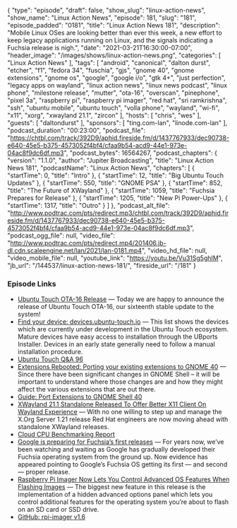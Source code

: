 {
  "type": "episode",
  "draft": false,
  "show_slug": "linux-action-news",
  "show_name": "Linux Action News",
  "episode": 181,
  "slug": "181",
  "episode_padded": "0181",
  "title": "Linux Action News 181",
  "description": "Mobile Linux OSes are looking better than ever this week, a new effort to keep legacy applications running on Linux, and the signals indicating a Fuchsia release is nigh.",
  "date": "2021-03-21T16:30:00-07:00",
  "header_image": "/images/shows/linux-action-news.png",
  "categories": [
    "Linux Action News"
  ],
  "tags": [
    "android",
    "canonical",
    "dalton durst",
    "etcher",
    "f1",
    "fedora 34",
    "fuschia",
    "gjs",
    "gnome 40",
    "gnome extensions",
    "gnome os",
    "google",
    "google i/o",
    "gtk 4+",
    "just perfection",
    "legacy apps on wayland",
    "linux action news",
    "linux news podcast",
    "linux phone",
    "milestone release",
    "mutter",
    "ota-16",
    "overscan",
    "pinephone",
    "pixel 3a",
    "raspberry pi",
    "raspberry pi imager",
    "red hat",
    "sri ramkrishna",
    "ssh",
    "ubuntu mobile",
    "ubuntu touch",
    "volla phone",
    "wayland",
    "wi-fi",
    "x11",
    "xorg",
    "xwayland 21.1",
    "zircon"
  ],
  "hosts": [
    "chris",
    "wes"
  ],
  "guests": [
    "daltondurst"
  ],
  "sponsors": [
    "ting.com-lan",
    "linode.com-lan"
  ],
  "podcast_duration": "00:23:00",
  "podcast_file": "https://chtbl.com/track/392D9/aphid.fireside.fm/d/1437767933/dec90738-e640-45e5-b375-4573052f4bf4/cfaa9b54-acd9-44e1-973e-04ac8f9dc6df.mp3",
  "podcast_bytes": 16564267,
  "podcast_chapters": {
    "version": "1.1.0",
    "author": "Jupiter Broadcasting",
    "title": "Linux Action News 181",
    "podcastName": "Linux Action News",
    "chapters": [
      {
        "startTime": 0,
        "title": "Intro"
      },
      {
        "startTime": 12,
        "title": "Big Ubuntu Touch Updates"
      },
      {
        "startTime": 550,
        "title": "GNOME PSA"
      },
      {
        "startTime": 852,
        "title": "The Future of XWayland"
      },
      {
        "startTime": 1059,
        "title": "Fuchsia Prepares for Release"
      },
      {
        "startTime": 1205,
        "title": "New Pi Power-Ups"
      },
      {
        "startTime": 1317,
        "title": "Outro"
      }
    ]
  },
  "podcast_alt_file": "http://www.podtrac.com/pts/redirect.mp3/chtbl.com/track/392D9/aphid.fireside.fm/d/1437767933/dec90738-e640-45e5-b375-4573052f4bf4/cfaa9b54-acd9-44e1-973e-04ac8f9dc6df.mp3",
  "podcast_ogg_file": null,
  "video_file": "http://www.podtrac.com/pts/redirect.mp4/201406.jb-dl.cdn.scaleengine.net/lan/2021/lan-0181.mp4",
  "video_hd_file": null,
  "video_mobile_file": null,
  "youtube_link": "https://youtu.be/Vu31Sg5ghlM",
  "jb_url": "/144537/linux-action-news-181/",
  "fireside_url": "/181"
}


### Episode Links

  * [Ubuntu Touch OTA-16 Release](https://ubports.com/blog/ubport-blogs-news-1/post/ubuntu-touch-ota-16-release-3744 "Ubuntu Touch OTA-16 Release") — Today we are happy to announce the release of Ubuntu Touch OTA-16, our sixteenth stable update to the system!
  * [Find your device: devices.ubuntu-touch.io](http://devices.ubuntu-touch.io/ "Find your device: devices.ubuntu-touch.io") — This list shows the devices which are currently under development in the Ubuntu Touch ecosystem. Mature devices have easy access to installation through the UBports Installer. Devices in an early state generally need to follow a manual installation procedure. 
  * [Ubuntu Touch Q&A 96](https://ubports.com/blog/ubport-blogs-news-1/post/ubuntu-touch-q-a-96-3746 "Ubuntu Touch Q&A 96")
  * [Extensions Rebooted: Porting your existing extensions to GNOME 40](https://blogs.gnome.org/shell-dev/2021/03/20/extensions-rebooted-porting-your-existing-extensions-to-gnome-40/ "Extensions Rebooted: Porting your existing extensions to GNOME 40") — Since there have been significant changes in GNOME Shell – it will be important to understand where those changes are and how they might affect the various extensions that are out there. 
  * [Guide: Port Extensions to GNOME Shell 40](https://gjs.guide/extensions/upgrading/gnome-shell-40.html "Guide: Port Extensions to GNOME Shell 40")
  * [XWayland 21.1 Standalone Released To Offer Better X11 Client On Wayland Experience](https://www.phoronix.com/scan.php?page=news_item&px=XWayland-21.1-Released "XWayland 21.1 Standalone Released To Offer Better X11 Client On Wayland Experience") — With no one willing to step up and manage the X.Org Server 1.21 release Red Hat engineers are now moving ahead with standalone XWayland releases. 
  * [Cloud CPU Benchmarking Report](https://www.linode.com/content/cloud-cpu-benchmarking-report/?utm_medium=social&utm_source=twitter "Cloud CPU Benchmarking Report")
  * [Google is preparing for Fuchsia’s first releases](https://9to5google.com/2021/03/19/fuchsia-friday-first-release-f1/ "Google is preparing for Fuchsia’s first releases") — For years now, we’ve been watching and waiting as Google has gradually developed their Fuchsia operating system from the ground up. Now evidence has appeared pointing to Google’s Fuchsia OS getting its first — and second — proper release. 
  * [Raspberry Pi Imager Now Lets You Control Advanced OS Features When Flashing Images](https://9to5linux.com/raspberry-pi-imager-now-lets-you-control-advanced-os-features-when-flashing-images "Raspberry Pi Imager Now Lets You Control Advanced OS Features When Flashing Images") — The biggest new feature in this release is the implementation of a hidden advanced options panel which lets you control additional features for the operating system you’re about to flash on an SD card or SSD drive.
  * [GitHub: rpi-imager v1.6](https://github.com/raspberrypi/rpi-imager/releases/tag/v1.6 "GitHub: rpi-imager v1.6")


